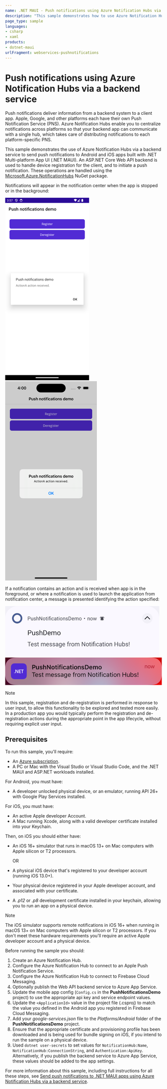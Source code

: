 ```yaml
---
name: .NET MAUI - Push notifications using Azure Notification Hubs via a backend service
description: "This sample demonstrates how to use Azure Notification Hubs via a backend service to send push notifications to Android and iOS apps built with .NET MAUI."
page_type: sample
languages:
- csharp
- xaml
products:
- dotnet-maui
urlFragment: webservices-pushnotifications
---
```


# Push notifications using Azure Notification Hubs via a backend service

Push notifications deliver information from a backend system to a client app. Apple, Google, and other platforms each have their own Push Notification Service (PNS). Azure Notification Hubs enable you to centralize notifications across platforms so that your backend app can communicate with a single hub, which takes care of distributing notifications to each platform-specific PNS.

This sample demonstrates the use of Azure Notification Hubs via a backend service to send push notifications to Android and iOS apps built with .NET Multi-platform App UI (.NET MAUI).  An ASP.NET Core Web API backend is used to handle device registration for the client, and to initiate a push notification. These operations are handled using the [Microsoft.Azure.NotificationHubs](https://www.nuget.org/packages/Microsoft.Azure.NotificationHubs/) NuGet package.

Notifications will appear in the notification center when the app is stopped or in the background:

![Android app screenshot](Screenshots/action-received-android.png "Android app screenshot")
![iOS app screenshot](Screenshots/action-received-ios.png "iOS app screenshot")

If a notification contains an action and is received when app is in the foreground, or where a notification is used to launch the application from notification center, a message is presented identifying the action specified:

![Android push notification screenshot](Screenshots/push-notification-android.png "Android push notification screenshot")
![iOS push notification screenshot](Screenshots/push-notification-ios.png "iOS push notification screenshot")

> [!NOTE]
> In this sample, registration and de-registration is performed in response to user input, to allow this functionality to be explored and tested more easily. In a production app you would typically perform the registration and de-registration actions during the appropriate point in the app lifecycle, without requiring explicit user input.

## Prerequisites

To run this sample, you'll require:

- An [Azure subscription](https://azure.microsoft.com/free/dotnet/).
- A PC or Mac with the Visual Studio or Visual Studio Code, and the .NET MAUI and ASP.NET workloads installed.

For Android, you must have:

- A developer unlocked physical device, or an emulator, running API 26+ with Google Play Services installed.

For iOS, you must have:

- An active Apple developer Account.
- A Mac running Xcode, along with a valid developer certificate installed into your Keychain.

Then, on iOS you should either have:

- An iOS 16+ simulator that runs in macOS 13+ on Mac computers with Apple silicon or T2 processors.

  OR

- A physical iOS device that's registered to your developer account (running iOS 13.0+).
- Your physical device registered in your Apple developer account, and associated with your certificate.
- A *.p12* or *.p8* development certificate installed in your keychain, allowing you to run an app on a physical device.

> [!NOTE]
> The iOS simulator supports remote notifications in iOS 16+ when running in macOS 13+ on Mac computers with Apple silicon or T2 processors. If you don't meet these hardware requirements you'll require an active Apple developer account and a physical device.

Before running the sample you should:

1. Create an Azure Notification Hub.
1. Configure the Azure Notification Hub to connect to an Apple Push Notification Service.
1. Configure the Azure Notification Hub to connect to Firebase Cloud Messaging.
1. Optionally publish the Web API backend service to Azure App Service.
1. Update the mobile app config (`Config.cs` in the **PushNotificationsDemo** project) to use the appropriate api key and service endpoint values.
1. Update the `<ApplicationId>` value in the project file (.csproj) to match the value you defined in the Android app you registered in Firebase Cloud Messaging.
1. Add your *google-services.json* file to the *Platforms/Android* folder of the **PushNotificationsDemo** project.
1. Ensure that the appropriate certificate and provisioning profile has been downloaded and is being used for bundle signing on iOS, if you intend to run the sample on a physical device.
1. Used `dotnet user-secrets` to set values for `NotificationHub:Name`, `NotificationHub:ConnectionString`, and `Authentication:ApiKey`. Alternatively, if you publish the backend service to Azure App Service, these values should be added to the app settings.

For more information about this sample, including full instructions for all these steps, see [Send push notifications to .NET MAUI apps using Azure Notification Hubs via a backend service](https://learn.microsoft.com/dotnet/maui/data-cloud/push-notifications).
